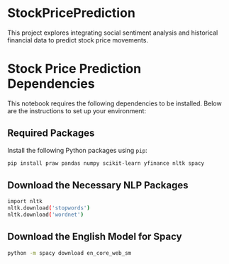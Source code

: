 # StockPricePrediction
This project explores integrating social sentiment analysis and historical financial data to predict stock price movements.


# Stock Price Prediction Dependencies

This notebook requires the following dependencies to be installed. Below are the instructions to set up your environment:

## Required Packages

Install the following Python packages using `pip`:

```bash
pip install praw pandas numpy scikit-learn yfinance nltk spacy
```

## Download the Necessary NLP Packages


```bash
import nltk
nltk.download('stopwords')
nltk.download('wordnet')
```
## Download the English Model for Spacy


```bash
python -m spacy download en_core_web_sm
```
